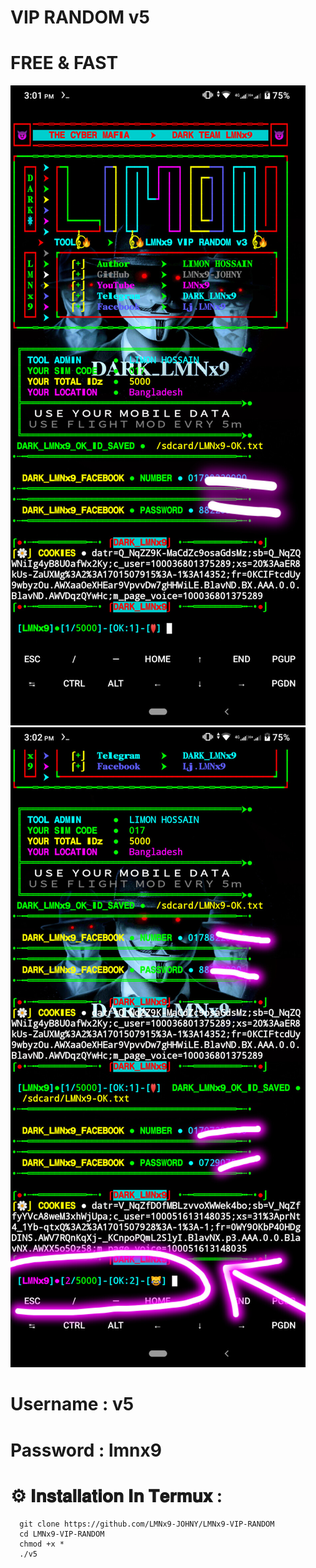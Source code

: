 # VIP RANDOM v5
# FREE & FAST

![logo](https://github.com/LMNx9-JOHNY/LMNx9-VIP-RANDOM/blob/main/InShot_20231202_150444134.jpg)
![logo](https://github.com/LMNx9-JOHNY/LMNx9-VIP-RANDOM/blob/main/InShot_20231202_150551681.jpg)

# Username : v5
# Password : lmnx9

# ⚙️ 𝐈𝐧𝐬𝐭𝐚𝐥𝐥𝐚𝐭𝐢𝐨𝐧 𝐈𝐧 𝐓𝐞𝐫𝐦𝐮𝐱 :
      git clone https://github.com/LMNx9-JOHNY/LMNx9-VIP-RANDOM
      cd LMNx9-VIP-RANDOM
      chmod +x *
      ./v5

